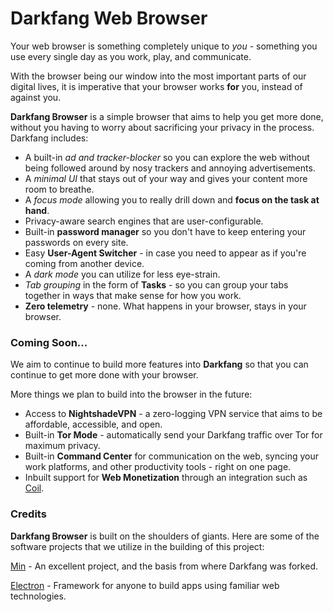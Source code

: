 # Darkfang Web Browser 

Your web browser is something completely unique to *you* - something you use every single day as you work, play, and communicate. 

With the browser being our window into the most important parts of our digital lives, it is imperative that your browser works **for** you, instead of against you. 

**Darkfang Browser** is a simple browser that aims to help you get more done, without you having to worry about sacrificing your privacy in the process. Darkfang includes: 

- A built-in *ad and tracker-blocker* so you can explore the web without being followed around by nosy trackers and annoying advertisements. 
- A *minimal UI* that stays out of your way and gives your content more room to breathe. 
- A *focus mode* allowing you to really drill down and **focus on the task at hand**. 
- Privacy-aware search engines that are user-configurable.
- Built-in **password manager** so you don't have to keep entering your passwords on every site.
- Easy **User-Agent Switcher** - in case you need to appear as if you're coming from another device. 
- A *dark mode* you can utilize for less eye-strain. 
- *Tab grouping* in the form of **Tasks** - so you can group your tabs together in ways that make sense for how you work.
- **Zero telemetry** - none. What happens in your browser, stays in your browser.

### Coming Soon...

We aim to continue to build more features into **Darkfang** so that you can continue to get more done with your browser.

More things we plan to build into the browser in the future: 

- Access to **NightshadeVPN** - a zero-logging VPN service that aims to be affordable, accessible, and open. 
- Built-in **Tor Mode** - automatically send your Darkfang traffic over Tor for maximum privacy. 
- Built-in **Command Center** for communication on the web, syncing your work platforms, and other productivity tools - right on one page.
- Inbuilt support for **Web Monetization** through an integration such as [Coil](https://coil.com). 

### Credits

**Darkfang Browser** is built on the shoulders of giants. Here are some of the software projects that we utilize in the building of this project: 

[Min](https://github.com/minbrowser/min/) - An excellent project, and the basis from where Darkfang was forked.

[Electron](https://github.com/electron/electron) - Framework for anyone to build apps using familiar web technologies.
